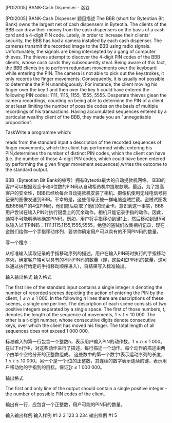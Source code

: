 



[POI2005] BANK-Cash Dispenser - 洛谷














[POI2005] BANK-Cash Dispenser
题目描述
The BBB (short for Byteotian Bit Bank) owns the largest net of cash dispensers in Byteotia. The clients of the BBB can draw their money from the cash dispensers on the basis of a cash card and a 4-digit PIN code. Lately, in order to increase their clients' security, the BBB has had a camera installed by each cash dispenser. The cameras transmit the recorded image to the BBB using radio signals. Unfortunately, the signals are being intercepted by a gang of computer thieves. The thieves attempt to discover the 4-digit PIN codes of the BBB clients, whose cash cards they subsequently steal. Being aware of this fact, the BBB clients try to perform redundant movements over the keyboard while entering the PIN. The camera is not able to pick out the keystrokes, it only records the finger movements. Consequently, it is usually not possible to determine the PIN unambiguously. For instance, the client moving his finger over the key 1 and then over the key 5 could have entered the following PIN codes: 1111, 1115, 1155, 1555, 5555. Desperate thieves glean the camera recordings, counting on being able to determine the PIN of a client or at least limiting the number of possible codes on the basis of multiple recordings of his transactions. Having accumulated sequences entered by a particular wealthy client of the BBB, they made you an "unnegotiable proposition".

TaskWrite a programme which:

reads from the standard input a description of the recorded sequences of finger movements, which the client has performed whilst entering his PIN,determines the number of distinct PIN codes, which the client can have (i.e. the number of those 4-digit PIN codes, which could have been entered by performing the given finger movement sequences),writes the outcome to the standard output.

BBB（Byteotian Bit Bank的缩写）拥有Byteotia最大的自动提款机网络。 BBB的客户可以根据现金卡和4位数的PIN码从自动柜员机中提取款项。最近，为了提高客户的安全性，BBB已经给每台自动提款机安装了相机。摄像机使用无线电信号将记录的图像发送到BBB。不幸的是，这些信号正被一群电脑盗贼拦截。盗贼试图发现BBB用户的4位PIN码，他们随后窃取了他们的现金卡。意识到这一事实，BBB用户尝试在输入PIN时执行键盘上的冗余动作。相机只能记录手指的动作。因此，通常不可能明确地确定PIN码。例如，用户将手指移动到键1上，然后移动到键5可以输入以下PIN码：1111,1115,1155,1555,5555。绝望的盗贼们收集相机记录，现在盗贼们给你一个手指移动序列，要求你确定用户可以具有的不同PIN码的数量。

写一个程序：

从标准输入读取记录的手指移动序列的描述，用户在输入PIN码时执行的手指移动序列，确定客户端可以具有的不同PIN码的数量（即，这些4位PIN码的数量，这可以通过执行给定的手指移动顺序进入），将结果写入标准输出。

输入输出格式
输入格式

The first line of the standard input contains a single integer $n$ denoting the number of recorded scenes depicting the action of entering the PIN by the client, $1\le n\le 1\ 000$. In the following $n$ lines there are descriptions of these scenes, a single one per line. The description of each scene consists of two positive integers separated by a single space. The first of those numbers, $t$, denotes the length of the sequence of movements, $1\le t\le 10\ 000$. The other is a $t$-digit number, whose consecutive digits denote consecutive keys, over which the client has moved his finger. The total length of all sequences does not exceed $1\ 000\ 000$.

标准输入的第一行包含一个整数n，表示用户输入PIN的动作数，$1\le n\le 1\ 000$。 在以下n行中，对这些动作进行了描述，每行描述一个动作。每个动作的描述由两个由单个空格分开的正整数组成。 这些数中的第一个数字t表示运动序列的长度，$1\le t\le 10\ 000$。另一个是一个t位的正整数，其连续的数字表示连续的键，表示用户移动他的手指到的目标。保证$\sum t\le 1\ 000\ 000$。

输出格式

The first and only line of the output should contain a single positive integer - the number of possible PIN codes of the client.

输出有一行，应包含一个正整数，用户可能的PIN码的数量。

输入输出样例
输入样例 #1
2
3 123
3 234
输出样例 #1
5






